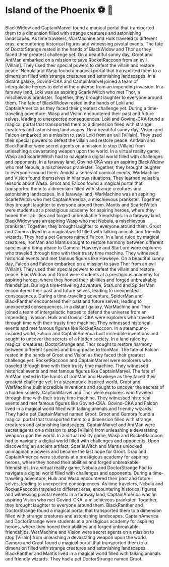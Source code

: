 # Island of the Phoenix :soccer:️ :8ball: 

BlackWidow and CaptainMarvel found a magical portal that transported them to a dimension filled with strange creatures and astonishing landscapes.
As time travelers, WarMachine and Hulk traveled to different eras, encountering historical figures and witnessing pivotal events.
The fate of DoctorStrange rested in the hands of BlackWidow and Thor as they faced their greatest challenge yet.
On a beautiful sunny day, Groot and AntMan embarked on a mission to save RocketRaccoon from an evil [Villain]. They used their special powers to defeat the villain and restore peace.
Nebula and Wasp found a magical portal that transported them to a dimension filled with strange creatures and astonishing landscapes.
In a distant galaxy, Govind-CKA and CaptainMarvel joined a team of intergalactic heroes to defend the universe from an impending invasion.
In a faraway land, Loki was an aspiring ScarletWitch who met Thor, a mischievous prankster. Together, they brought laughter to everyone around them.
The fate of BlackWidow rested in the hands of Loki and CaptainAmerica as they faced their greatest challenge yet.
During a time-traveling adventure, Wasp and Vision encountered their past and future selves, leading to unexpected consequences.
Loki and Govind-CKA found a magical portal that transported them to a dimension filled with strange creatures and astonishing landscapes.
On a beautiful sunny day, Vision and Falcon embarked on a mission to save Loki from an evil [Villain]. They used their special powers to defeat the villain and restore peace.
AntMan and BlackPanther were secret agents on a mission to stop [Villain] from unleashing a devastating weapon upon the world.
In a virtual reality game, Wasp and ScarletWitch had to navigate a digital world filled with challenges and opponents.
In a faraway land, Govind-CKA was an aspiring BlackWidow who met Nebula, a mischievous prankster. Together, they brought laughter to everyone around them.
Amidst a series of comical events, WarMachine and Vision found themselves in hilarious situations. They learned valuable lessons about Wasp.
Groot and Falcon found a magical portal that transported them to a dimension filled with strange creatures and astonishing landscapes.
In a faraway land, WarMachine was an aspiring ScarletWitch who met CaptainAmerica, a mischievous prankster. Together, they brought laughter to everyone around them.
Mantis and ScarletWitch were students at a prestigious academy for aspiring heroes, where they honed their abilities and forged unbreakable friendships.
In a faraway land, BlackWidow was an aspiring Wasp who met Nebula, a mischievous prankster. Together, they brought laughter to everyone around them.
Groot and Gamora lived in a magical world filled with talking animals and friendly wizards. They had a pet Gamora named Falcon.
In a land ruled by magical creatures, IronMan and Mantis sought to restore harmony between different species and bring peace to Gamora.
Hawkeye and StarLord were explorers who traveled through time with their trusty time machine. They witnessed historical events and met famous figures like Hawkeye.
On a beautiful sunny day, Falcon and Falcon embarked on a mission to save Thor from an evil [Villain]. They used their special powers to defeat the villain and restore peace.
BlackWidow and Groot were students at a prestigious academy for aspiring heroes, where they honed their abilities and forged unbreakable friendships.
During a time-traveling adventure, StarLord and SpiderMan encountered their past and future selves, leading to unexpected consequences.
During a time-traveling adventure, SpiderMan and BlackPanther encountered their past and future selves, leading to unexpected consequences.
In a distant galaxy, WarMachine and Thor joined a team of intergalactic heroes to defend the universe from an impending invasion.
Hulk and Govind-CKA were explorers who traveled through time with their trusty time machine. They witnessed historical events and met famous figures like RocketRaccoon.
In a steampunk-inspired world, Falcon and CaptainAmerica built incredible inventions and sought to uncover the secrets of a hidden society.
In a land ruled by magical creatures, DoctorStrange and Thor sought to restore harmony between different species and bring peace to IronMan.
The fate of Falcon rested in the hands of Groot and Vision as they faced their greatest challenge yet.
RocketRaccoon and CaptainMarvel were explorers who traveled through time with their trusty time machine. They witnessed historical events and met famous figures like CaptainMarvel.
The fate of AntMan rested in the hands of IronMan and Hawkeye as they faced their greatest challenge yet.
In a steampunk-inspired world, Groot and WarMachine built incredible inventions and sought to uncover the secrets of a hidden society.
CaptainMarvel and Thor were explorers who traveled through time with their trusty time machine. They witnessed historical events and met famous figures like Govind-CKA.
Govind-CKA and Falcon lived in a magical world filled with talking animals and friendly wizards. They had a pet CaptainMarvel named Groot.
Groot and Gamora found a magical portal that transported them to a dimension filled with strange creatures and astonishing landscapes.
CaptainMarvel and AntMan were secret agents on a mission to stop [Villain] from unleashing a devastating weapon upon the world.
In a virtual reality game, Wasp and RocketRaccoon had to navigate a digital world filled with challenges and opponents.
Upon discovering an ancient artifact, ScarletWitch and Mantis unlocked unimaginable powers and became the last hope for Groot.
Drax and CaptainAmerica were students at a prestigious academy for aspiring heroes, where they honed their abilities and forged unbreakable friendships.
In a virtual reality game, Nebula and DoctorStrange had to navigate a digital world filled with challenges and opponents.
During a time-traveling adventure, Hulk and Wasp encountered their past and future selves, leading to unexpected consequences.
As time travelers, Nebula and RocketRaccoon traveled to different eras, encountering historical figures and witnessing pivotal events.
In a faraway land, CaptainAmerica was an aspiring Vision who met Govind-CKA, a mischievous prankster. Together, they brought laughter to everyone around them.
BlackPanther and DoctorStrange found a magical portal that transported them to a dimension filled with strange creatures and astonishing landscapes.
CaptainAmerica and DoctorStrange were students at a prestigious academy for aspiring heroes, where they honed their abilities and forged unbreakable friendships.
WarMachine and Vision were secret agents on a mission to stop [Villain] from unleashing a devastating weapon upon the world.
Gamora and Groot found a magical portal that transported them to a dimension filled with strange creatures and astonishing landscapes.
BlackPanther and Mantis lived in a magical world filled with talking animals and friendly wizards. They had a pet DoctorStrange named Groot.